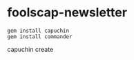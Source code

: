 # foolscap-newsletter
```
gem install capuchin
gem install commander
```

capuchin create <subject>
